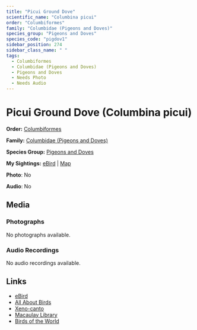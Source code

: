 ```yaml
---
title: "Picui Ground Dove"
scientific_name: "Columbina picui"
order: "Columbiformes"
family: "Columbidae (Pigeons and Doves)"
species_group: "Pigeons and Doves"
species_code: "pigdov1"
sidebar_position: 274
sidebar_class_name: " "
tags: 
  - Columbiformes
  - Columbidae (Pigeons and Doves)
  - Pigeons and Doves
  - Needs Photo
  - Needs Audio
---
```


# Picui Ground Dove (Columbina picui)

**Order:** [Columbiformes](/tags/columbiformes)

**Family:** [Columbidae (Pigeons and Doves)](/tags/columbidae-pigeons-and-doves)

**Species Group:** [Pigeons and Doves](/tags/pigeons-and-doves)

**My Sightings:** [eBird](https://ebird.org/lifelist?r=world&time=life&spp=pigdov1) | [Map](/map?species_code=pigdov1)

**Photo**: No 

**Audio**: No

## Media
### Photographs
No photographs available.

### Audio Recordings
No audio recordings available.

## Links
* [eBird](https://ebird.org/species/pigdov1) 
* [All About Birds](https://www.allaboutbirds.org/guide/pigdov1) 
* [Xeno-canto](https://www.xeno-canto.org/species/columbina-picui) 
* [Macaulay Library](https://search.macaulaylibrary.org/catalog?taxonCode=pigdov1&sort=rating_rank_desc)
* [Birds of the World](https://birdsoftheworld.org/bow/species/pigdov1)
